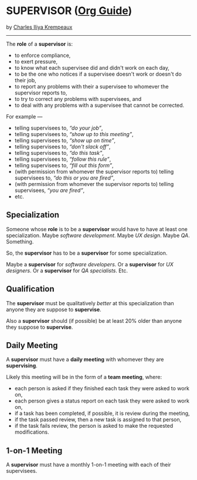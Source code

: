 # SUPERVISOR ([Org Guide](../../README.md))

by [Charles Iliya Krempeaux](http://changelog.ca/)

---

The **role** of a **supervisor** is:

* to enforce compliance,
* to exert pressure,
* to know what each supervisee did and didn't work on each day,
* to be the one who notices if a supervisee doesn't work or doesn't do their job,
* to report any problems with their a supervisee to whomever the supervisor reports to,
* to try to correct any problems with supervisees, and
* to deal with any problems with a supervisee that cannot be corrected.

For example —

* telling supervisees to, _“do your job”_,
* telling supervisees to, _“show up to this meeting”_,
* telling supervisees to, _“show up on time”_,
* telling supervisees to, _“don't slack off”_,
* telling supervisees to, _“do this task”_,
* telling supervisees to, _“follow this rule”_,
* telling supervisees to, _“fill out this form”_,
* (with permission from whomever the supervisor reports to) telling supervisees to, _“do this or you are fired”_,
* (with permission from whomever the supervisor reports to) telling supervisees, _“you are fired”_,
* etc.

## Specialization

Someone whose **role** is to be a **supervisor** would have to have at least one specialization.
Maybe _software development_.
Maybe _UX design_.
Maybe _QA_.
Something.

So, the **supervisor** has to be a **supervisor** for some specialization.

Maybe a **supervisor** for _software developers_.
Or a **supervisor** for _UX designers_.
Or a **supervisor** for _QA specialists_.
Etc.

## Qualification

The **supervisor** must be qualitatively _better_ at this specialization than anyone they are suppose to **supervise**.

Also a **supervisor** should (if possible) be at least 20% older than anyone they suppose to **supervise**.

## Daily Meeting

A **supervisor** must have a **daily meeting** with whomever they are **supervising**.

Likely this meeting will be in the form of a **team meeting**,
where:

* each person is asked if they finished each task they were asked to work on,
* each person gives a status report on each task they were asked to work on,
* if a task has been completed, if possible, it is review during the meeting,
* if the task passed review, then a new task is assigned to that person,
* if the task fails review, the person is asked to make the requested modifications.

## 1-on-1 Meeting

A **supervisor** must have a monthly 1-on-1 meeting with each of their supervisees.
